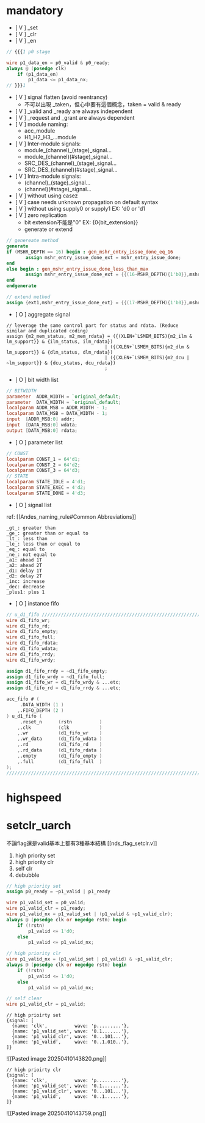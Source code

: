# mandatory
- [ V ] \_set 
- [ V ] \_clr
- [ V ] \_en
```verilog
// {{{1 p0 stage

wire p1_data_en = p0_valid & p0_ready;
always @ (posedge clk)
	if (p1_data_en)
		p1_data <= p1_data_nx;
// }}}1
```
- [ V ] signal flatten (avoid reentrancy)
	-  不可以出現 \_taken，但心中要有這個概念，taken = valid & ready
- [ V ] \_valid and \_ready are always independent
- [ V ] \_request and \_grant are always dependent
- [ V ] module naming:
	- acc_module
	- H1\_H2\_H3\_...module
- [ V ] Inter-module signals:
	-  module\_(channel)\_(stage)\_signal...
	-  module\_(channel)\(\#stage)\_signal...
	-  SRC\_DES\_(channel)\_(stage)\_signal...
	-  SRC\_DES\_(channel)\(\#stage)\_signal...
- [ V ] Intra-module signals: 
	-  (channel)\_(stage)\_signal...
	-  (channel)\(\#stage)\_signal...
- [ V ] without using casez
- [ V ] case needs unknown propagation on default syntax
- [ V ] without using supply0 or supply1 EX: 'd0 or 'd1
- [ V ] zero replication
    - bit extension不能是"0” EX: {0{bit_extension}}
	- generate or extend
```verilog
// genereate method
generate
if (MSHR_DEPTH == 16) begin : gen_mshr_entry_issue_done_eq_16
       assign mshr_entry_issue_done_ext = mshr_entry_issue_done;
end
else begin : gen_mshr_entry_issue_done_less_than_max
       assign mshr_entry_issue_done_ext = {{(16-MSHR_DEPTH){1'b0}},mshr_entry_issue_done};
end
endgenerate

// extend method
assign {ext1,mshr_entry_issue_done_ext} = {{(17-MSHR_DEPTH){1'b0}},mshr_entry_issue_done};
```
- [ O ] aggregate signal
```
// leverage the same control part for status and rdata. (Reduce similar and duplicated coding)
assign {m2_mem_status, m2_mem_rdata} = ({(XLEN+`LSMEM_BITS){m2_ilm &  lm_support}} & {ilm_status, ilm_rdata})
                                    | ({(XLEN+`LSMEM_BITS){m2_dlm &  lm_support}} & {dlm_status, dlm_rdata})
                                    | ({(XLEN+`LSMEM_BITS){m2_dcu | ~lm_support}} & {dcu_status, dcu_rdata})
                                    ;
```
- [ O ] bit width list
```verilog
// BITWIDTH 
parameter  ADDR_WIDTH = `original_default;
parameter  DATA_WIDTH = `original_default;
localparam ADDR_MSB = ADDR_WIDTH - 1;
localparam DATA_MSB = DATA_WIDTH - 1;
input  [ADDR_MSB:0] addr;
input  [DATA_MSB:0] wdata;
output [DATA_MSB:0] rdata;
```
- [ O ] parameter list
```verilog
// CONST 
localparam CONST_1 = 64'd1;
localparam CONST_2 = 64'd2;
localparam CONST_3 = 64'd3;
// STATE 
localparam STATE_IDLE = 4'd1;
localparam STATE_EXEC = 4'd2;
localparam STATE_DONE = 4'd3;
```
- [ O ] signal list

ref: [[Andes_naming_rule#Common Abbreviations]]

```
_gt_: greater than
_ge_: greater than or equal to
_lt_: less than
_le_: less than or equal to
_eq_: equal to
_ne_: not equal to 
_a1: ahead 1T
_a2: ahead 2T
_d1: delay 1T
_d2: delay 2T
_inc: increase
_dec: decrease
_plus1: plus 1
```
- [ O ] instance fifo
```verilog
// u_d1_fifo //////////////////////////////////////////////////////////////////////////
wire d1_fifo_wr;
wire d1_fifo_rd;
wire d1_fifo_empty;
wire d1_fifo_full;
wire d1_fifo_rdata;
wire d1_fifo_wdata;
wire d1_fifo_rrdy;
wire d1_fifo_wrdy;

assign d1_fifo_rrdy = ~d1_fifo_empty;
assign d1_fifo_wrdy = ~d1_fifo_full;
assign d1_fifo_wr = d1_fifo_wrdy & ...etc;
assign d1_fifo_rd = d1_fifo_rrdy & ...etc;

acc_fifo # (
     .DATA_WIDTH (1 )
    ,.FIFO_DEPTH (2 )
) u_d1_fifo (
     .reset_n      (rstn          )
    ,.clk          (clk           )
    ,.wr           (d1_fifo_wr    )
    ,.wr_data      (d1_fifo_wdata )
    ,.rd           (d1_fifo_rd    )
    ,.rd_data      (d1_fifo_rdata )
    ,.empty        (d1_fifo_empty )
    ,.full         (d1_fifo_full  )
);
//////////////////////////////////////////////////////////////////////////////////////
```
# highspeed

# setclr_uarch
不論flag還是valid基本上都有3種基本結構 [[nds_flag_setclr.v]]

1. high priority set
2. high priority clr
3. self clr
4. debubble
```verilog
// high priority set
assign p0_ready = ~p1_valid | p1_ready

wire p1_valid_set = p0_valid;
wire p1_valid_clr = p1_ready;
wire p1_valid_nx = p1_valid_set | (p1_valid & ~p1_valid_clr);
always @ (posedge clk or negedge rstn) begin
	if (!rstn)
		p1_valid <= 1'd0;
	else
		p1_valid <= p1_valid_nx;
```

```verilog
// high priority clr
wire p1_valid_nx = (p1_valid_set | p1_valid) & ~p1_valid_clr;
always @ (posedge clk or negedge rstn) begin
	if (!rstn)
		p1_valid <= 1'd0;
	else
		p1_valid <= p1_valid_nx;
```

```verilog
// self clear
wire p1_valid_clr = p1_valid;
```

```
// high prioirty set
{signal: [
  {name: 'clk',          wave: 'p.........'},
  {name: 'p1_valid_set', wave: '0.1.......'},
  {name: 'p1_valid_clr', wave: '0...101...'},
  {name: 'p1_valid',     wave: '0..1.010..'},
]}
```

![[Pasted image 20250410143820.png]]

```
// high prioirty clr
{signal: [
  {name: 'clk',          wave: 'p.........'},
  {name: 'p1_valid_set', wave: '0.1.......'},
  {name: 'p1_valid_clr', wave: '0...101...'},
  {name: 'p1_valid',     wave: '0..1......'},
]}
```

![[Pasted image 20250410143759.png]]
